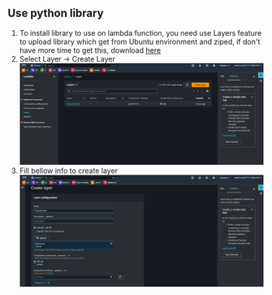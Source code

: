 ## Use python library

1. To install library to use on lambda function, you need use Layers feature to upload library which get from Ubuntu environment and ziped, if don't have more time to get this, download [here](/00001-SlackAlertEC2/data/python.zip)
2. Select Layer -> Create Layer
   ![alt text](image.png)
3. Fill bellow info to create layer
   ![alt text](image-1.png)
